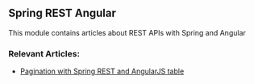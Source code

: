 ## Spring REST Angular

This module contains articles about REST APIs with Spring and Angular

### Relevant Articles:

- [Pagination with Spring REST and AngularJS table](https://www.surya.com/pagination-with-a-spring-rest-api-and-an-angularjs-table)
